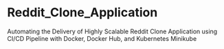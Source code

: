 # Reddit_Clone_Application
Automating the Delivery of Highly Scalable Reddit Clone Application using CI/CD Pipeline with Docker, Docker Hub, and Kubernetes Minikube
